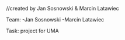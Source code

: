 //created by Jan Sosnowski & Marcin Latawiec

Team:
-Jan Sosnowski
-Marcin Latawiec

Task:
project for UMA